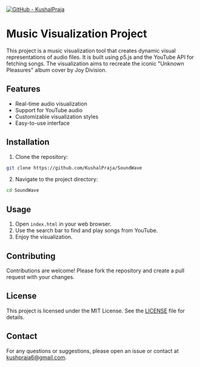 [![GitHub - KushalPraja](https://img.shields.io/badge/GitHub-KushalPraja-blue)](https://github.com/KushalPraja)

# Music Visualization Project

This project is a music visualization tool that creates dynamic visual representations of audio files. It is built using p5.js and the YouTube API for fetching songs. The visualization aims to recreate the iconic "Unknown Pleasures" album cover by Joy Division.

## Features

- Real-time audio visualization
- Support for YouTube audio
- Customizable visualization styles
- Easy-to-use interface

## Installation

1. Clone the repository:
  ```sh
  git clone https://github.com/KushalPraja/SoundWave
  ```
2. Navigate to the project directory:
  ```sh
  cd SoundWave
  ```

## Usage

1. Open `index.html` in your web browser.
2. Use the search bar to find and play songs from YouTube.
3. Enjoy the visualization.

## Contributing

Contributions are welcome! Please fork the repository and create a pull request with your changes.

## License

This project is licensed under the MIT License. See the [LICENSE](LICENSE) file for details.

## Contact

For any questions or suggestions, please open an issue or contact at kushpraja6@gmail.com.
